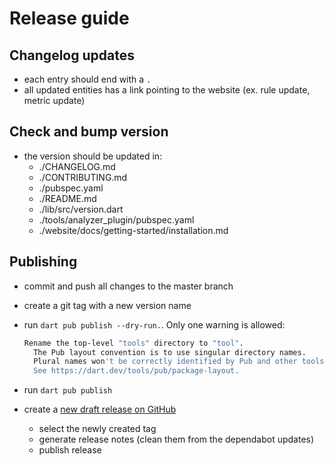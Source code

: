 # Release guide

## Changelog updates

* each entry should end with a `.`
* all updated entities has a link pointing to the website (ex. rule update, metric update)

## Check and bump version

* the version should be updated in:
  * ./CHANGELOG.md
  * ./CONTRIBUTING.md
  * ./pubspec.yaml
  * ./README.md
  * ./lib/src/version.dart
  * ./tools/analyzer_plugin/pubspec.yaml
  * ./website/docs/getting-started/installation.md

## Publishing

* commit and push all changes to the master branch
* create a git tag with a new version name
* run `dart pub publish --dry-run.`. Only one warning is allowed:

  ```bash
  Rename the top-level "tools" directory to "tool".
    The Pub layout convention is to use singular directory names.
    Plural names won't be correctly identified by Pub and other tools.
    See https://dart.dev/tools/pub/package-layout.
  ```

* run `dart pub publish`
* create a [new draft release on GitHub](https://github.com/dart-code-checker/dart-code-metrics/releases)
  * select the newly created tag
  * generate release notes (clean them from the dependabot updates)
  * publish release
